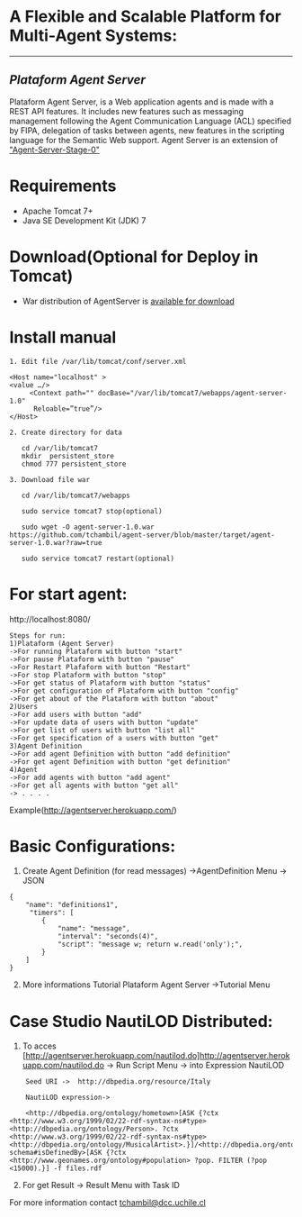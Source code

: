 # A Flexible and Scalable Platform for Multi-Agent Systems: 
---
*Plataform Agent Server*
---
 Plataform Agent Server, is a Web application agents and is made with a REST API features. It includes new features such as messaging management following the Agent Communication Language (ACL) specified by FIPA, delegation of tasks between agents, new features in the scripting language for the Semantic Web support.
 Agent Server is an extension of ["Agent-Server-Stage-0"](http://basetechnology.blogspot.com/2012_03_01_archive.html)
# Requirements
+ Apache Tomcat 7+
+ Java SE Development Kit (JDK) 7

# Download(Optional for Deploy in Tomcat) 
+ War distribution of AgentServer is [available for download](https://github.com/tchambil/agent-server/blob/master/target/agent-server-1.0.war)

# Install manual
```shell
1. Edit file /var/lib/tomcat/conf/server.xml 

<Host name="localhost" >
<value …/>
     <Context path="" docBase="/var/lib/tomcat7/webapps/agent-server-1.0"
      Reloable=”true”/>
</Host>

2. Create directory for data
   
   cd /var/lib/tomcat7
   mkdir  persistent_store 
   chmod 777 persistent_store 

3. Download file war 
   
   cd /var/lib/tomcat7/webapps
   
   sudo service tomcat7 stop(optional)

   sudo wget -O agent-server-1.0.war https://github.com/tchambil/agent-server/blob/master/target/agent-server-1.0.war?raw=true
   
   sudo service tomcat7 restart(optional)

```

# For start agent: 

http://localhost:8080/ 
```shell
Steps for run:
1)Plataform (Agent Server)
->For running Plataform with button "start"
->For pause Plataform with button "pause"
->For Restart Plafaform with button "Restart"
->For stop Plataform with button "stop"
->For get status of Plataform with button "status"
->For get configuration of Plataform with button "config"
->For get about of the Plataform with button "about"
2)Users
->For add users with button "add"
->For update data of users with button "update"
->For get list of users with button "list all"
->For get specification of a users with button "get" 
3)Agent Definition
->For add agent Definition with button "add definition" 
->For get agent Definition with button "get definition" 
4)Agent
->For add agents with button "add agent" 
->For get all agents with button "get all"
-> . . . .
```
Example(http://agentserver.herokuapp.com/)

# Basic Configurations: 

1. Create Agent Definition (for read messages)
   ->AgentDefinition Menu -> JSON

```shell
{
    "name": "definitions1",
     "timers": [
        {
            "name": "message",
            "interval": "seconds(4)",
            "script": "message w; return w.read('only');",
        }
    ]
}
```
2. More informations Tutorial Plataform Agent Server
 ->Tutorial Menu 


# Case Studio NautiLOD Distributed:
1. To acces [http://agentserver.herokuapp.com/nautilod.do]http://agentserver.herokuapp.com/nautilod.do
  -> Run Script Menu ->  into Expression NautiLOD

```shell
	Seed URI ->  http://dbpedia.org/resource/Italy
	
	NautiLOD expression->

	<http://dbpedia.org/ontology/hometown>[ASK {?ctx <http://www.w3.org/1999/02/22-rdf-syntax-ns#type> <http://dbpedia.org/ontology/Person>. ?ctx <http://www.w3.org/1999/02/22-rdf-syntax-ns#type> <http://dbpedia.org/ontology/MusicalArtist>.}]/<http://dbpedia.org/ontology/birthPlace>/<http://www.w3.org/2002/07/owl#sameAs>/<http://www.w3.org/2000/01/rdf-schema#isDefinedBy>[ASK {?ctx <http://www.geonames.org/ontology#population> ?pop. FILTER (?pop <15000).}] -f files.rdf

```

2. For get Result -> Result Menu with Task ID 

For more information contact tchambil@dcc.uchile.cl

